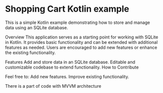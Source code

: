 # Shopping Cart Kotlin example 
This is a simple Kotlin example demonstrating how to store and manage data using an SQLite database.

Overview
This application serves as a starting point for working with SQLite in Kotlin. It provides basic functionality and can be extended with additional features as needed. Users are encouraged to add new features or enhance the existing functionality.

Features
Add and store data in an SQLite database.
Editable and customizable codebase to extend functionality.
How to Contribute

Feel free to:
Add new features.
Improve existing functionality.

There is a part of code with MVVM architecture 
  
